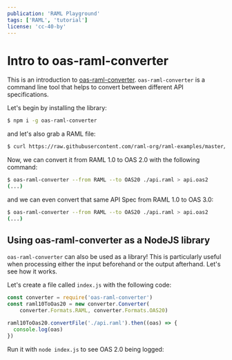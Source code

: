 ```yaml
---
publication: 'RAML Playground'
tags: ['RAML', 'tutorial']
license: 'cc-40-by'
---
```


# Intro to oas-raml-converter

This is an introduction to [oas-raml-converter](https://github.com/mulesoft/oas-raml-converter). `oas-raml-converter` is a command line tool that helps to convert between different API specifications.

Let's begin by installing the library:
```sh
$ npm i -g oas-raml-converter
```

and let's also grab a RAML file:
```sh
$ curl https://raw.githubusercontent.com/raml-org/raml-examples/master/typesystem/simple.raml -o api.raml
```

Now, we can convert it from RAML 1.0 to OAS 2.0 with the following command:
```sh
$ oas-raml-converter --from RAML --to OAS20 ./api.raml > api.oas2
(...)
```

and we can even convert that same API Spec from RAML 1.0 to OAS 3.0:
```sh
$ oas-raml-converter --from RAML --to OAS20 ./api.raml > api.oas2
(...)
```

## Using oas-raml-converter as a NodeJS library
`oas-raml-converter` can also be used as a library! This is particularly useful when processing either the input beforehand or the output afterhand. Let's see how it works.

Let's create a file called `index.js` with the following code:
```js
const converter = require('oas-raml-converter')
const raml10ToOas20 = new converter.Converter(
    converter.Formats.RAML, converter.Formats.OAS20)

raml10ToOas20.convertFile('./api.raml').then((oas) => {
  console.log(oas)
})
```

Run it with `node index.js` to see OAS 2.0 being logged:

<script src="https://gist.github.com/postatum/6a733511dba9dc7e6d9856fe3e01d44f"></script>
